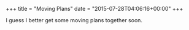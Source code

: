 +++
title = "Moving Plans"
date = "2015-07-28T04:06:16+00:00"
+++

I guess I better get some moving plans together soon.
			